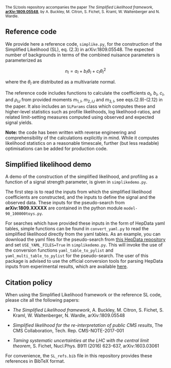 <sup>The SLtools repository accompanies the paper 
*The Simplified Likelihood framework*, [**arXiv:1809.05548**](https://arxiv.org/abs/1809.05548), by A. Buckley, M. Citron, S. Fichet, S. Kraml, W. Waltenberger and N. Wardle.</sup>


Reference code
-----------------------------------------------------------------------

We provide here a reference code, `simplike.py`, for the construction of the Simplified Likelihood (SL), 
eq. (2.3) in arXiv:1809.05548. The expected number of backgrounds in terms of the combined nuisance parameters is parameterized as 
```math
  n_I = a_I + b_I \theta_I + c_I \theta_I^2
```
where the $`\theta_I`$ are distributed as a multivariate normal. 

The reference code includes functions to calculate the coefficients $`a_I`$, $`b_I`$, $`c_I`$, and $`\rho_{IJ}`$ from provided moments $`m_{1,I}`$, $`m_{2,IJ}`$ and $`m_{3,I}`$, see eqs.(2.9)-(2.12) in the paper. It also includes an `SLParams` class which computes these and higher-level statistics such as profile likelihoods, log likelihood-ratios, and related limit-setting measures computed using observed and expected signal yields.

**Note:** the code has been written with reverse engineering and comprehensibility of the calculations explicitly in mind. While it computes likelihood statistics on a reasonable timescale, further (but less readable) optimisations can be added for production code.


Simplified likelihood demo
-----------------------------------------------------------------------

A demo of the construction of the simplified likelihood, and profiling as a function of a signal strength parameter, is given in `simplikedemo.py`. 

The first step is to read the inputs from which the simplified likelihood coefficients are constructed, and the inputs to define the signal and the observed data. These inputs for the pseudo-search from **arXiv:1809.XXXXX** are contained in the python module `model-90_100000toys.py`. 

For searches which have provided these inputs in the form of HepData yaml tables, simple functions can be found in `convert_yaml.py` to read the simplified likelihood directly from the yaml tables. As an example, you can download the yaml files for the pseudo-search from [this HepData repository](https://www.hepdata.net/record/sandbox/1535641814 "HepData for pseudo-search") and set `USE_YAML_FILES=True` in `simplikedemo.py`. This will invoke the use of the conversion functions `yaml_table_to_pylist` and `yaml_multi_table_to_pylist` for the pseudo-search. 
The user of this package is advised to use the official conversion tools for parsing HepData inputs from experimental results, which are 
available [here](https://github.com/HEPData/hepdata-converter/tree/master/hepdata_converter/parsers). 


Citation policy
-------------------------------------------------------------------------

When using the Simplified Likelihood framework or the reference SL code, please cite all the following papers:

   - *The Simplified Likelihood framework*, A. Buckley, M. Citron, S. Fichet, S. Kraml, W. Waltenberger, N. Wardle, arXiv:1809.05548

   - *Simplified likelihood for the re-interpretation of public CMS results*, The CMS Collaboration, Tech. Rep. CMS-NOTE-2017-001

   - *Taming systematic uncertainties at the LHC with the central limit theorem*, S. Fichet, Nucl.Phys. B911 (2016) 623-637, arXiv:1603.03061
 
For convenience, the `SL_refs.bib` file in this repository provides these references in BibTeX format.

